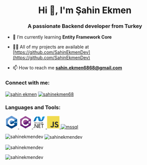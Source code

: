 <h1 align="center">Hi 👋, I'm Şahin Ekmen</h1>
<h3 align="center">A passionate Backend developer from Turkey</h3>


- 🌱 I’m currently learning **Entity Framework Core**

- 👨‍💻 All of my projects are available at [https://github.com/SahinEkmenDev](https://github.com/SahinEkmenDev)

- 📫 How to reach me **sahin.ekmen6868@gmail.com**

<h3 align="left">Connect with me:</h3>
<p align="left">
<a href="https://www.linkedin.com/in/%C5%9Fahin-ekmen-8ba240256/" target="blank"><img align="center" src="https://raw.githubusercontent.com/rahuldkjain/github-profile-readme-generator/master/src/images/icons/Social/linked-in-alt.svg" alt="şahin ekmen" height="30" width="40" /></a>
<a href="https://instagram.com/sahinekmen68" target="blank"><img align="center" src="https://raw.githubusercontent.com/rahuldkjain/github-profile-readme-generator/master/src/images/icons/Social/instagram.svg" alt="sahinekmen68" height="30" width="40" /></a>
</p>

<h3 align="left">Languages and Tools:</h3>
<p align="left"> <a href="https://www.w3schools.com/cpp/" target="_blank" rel="noreferrer"> <img src="https://raw.githubusercontent.com/devicons/devicon/master/icons/cplusplus/cplusplus-original.svg" alt="cplusplus" width="40" height="40"/> </a> <a href="https://www.w3schools.com/cs/" target="_blank" rel="noreferrer"> <img src="https://raw.githubusercontent.com/devicons/devicon/master/icons/csharp/csharp-original.svg" alt="csharp" width="40" height="40"/> </a> <a href="https://dotnet.microsoft.com/" target="_blank" rel="noreferrer"> <img src="https://raw.githubusercontent.com/devicons/devicon/master/icons/dot-net/dot-net-original-wordmark.svg" alt="dotnet" width="40" height="40"/> </a> <a href="https://developer.mozilla.org/en-US/docs/Web/JavaScript" target="_blank" rel="noreferrer"> <img src="https://raw.githubusercontent.com/devicons/devicon/master/icons/javascript/javascript-original.svg" alt="javascript" width="40" height="40"/> </a> <a href="https://www.microsoft.com/en-us/sql-server" target="_blank" rel="noreferrer"> <img src="https://www.svgrepo.com/show/303229/microsoft-sql-server-logo.svg" alt="mssql" width="40" height="40"/> </a> </p>

<p><img align="left" src="https://github-readme-stats.vercel.app/api/top-langs?username=sahinekmendev&show_icons=true&locale=en&layout=compact" alt="sahinekmendev" /></p>

<p>&nbsp;<img align="center" src="https://github-readme-stats.vercel.app/api?username=sahinekmendev&show_icons=true&locale=en" alt="sahinekmendev" /></p>

<p><img align="center" src="https://github-readme-streak-stats.herokuapp.com/?user=sahinekmendev&" alt="sahinekmendev" /></p>
<p align="left"> <img src="https://komarev.com/ghpvc/?username=sahinekmendev&label=Profile%20views&color=0e75b6&style=flat" alt="sahinekmendev" /> </p>

